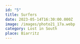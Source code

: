 ```yaml
---
id: "5"
title: Surfers
date: 2023-05-14T16:30:00.000Z
image: /images/photo21_17a.webp
category: Lost in South
place: Biarritz
---
```

